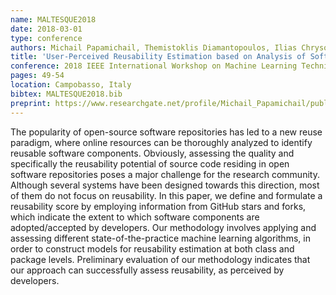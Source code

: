 ```yaml
---
name: MALTESQUE2018
date: 2018-03-01
type: conference
authors: Michail Papamichail, Themistoklis Diamantopoulos, Ilias Chrysovergis, Philippos Samlidis and Andreas Symeonidis
title: 'User-Perceived Reusability Estimation based on Analysis of Software Repositories'
conference: 2018 IEEE International Workshop on Machine Learning Techniques for Software Quality Evaluation (MaLTeSQuE)
pages: 49-54
location: Campobasso, Italy
bibtex: MALTESQUE2018.bib
preprint: https://www.researchgate.net/profile/Michail_Papamichail/publication/324106989_User-Perceived_Reusability_Estimation_based_on_Analysis_of_Software_Repositories/links/5c80e27a458515831f8b40c1/User-Perceived-Reusability-Estimation-based-on-Analysis-of-Software-Repositories.pdf
---
```


The popularity of open-source software repositories has led to a new reuse paradigm, 
where online resources can be thoroughly analyzed to identify reusable software components. 
Obviously, assessing the quality and specifically the reusability potential of source code 
residing in open software repositories poses a major challenge for the research community. 
Although several systems have been designed towards this direction, most of them do not 
focus on reusability. In this paper, we define and formulate a reusability score by 
employing information from GitHub stars and forks, which indicate the extent to which 
software components are adopted/accepted by developers. Our methodology involves applying 
and assessing different state-of-the-practice machine learning algorithms, in order to 
construct models for reusability estimation at both class and package levels. Preliminary 
evaluation of our methodology indicates that our approach can successfully assess 
reusability, as perceived by developers.
